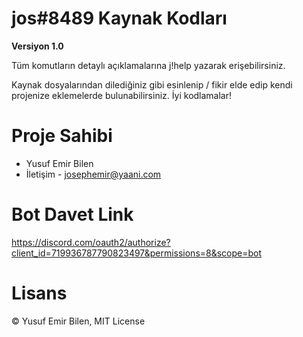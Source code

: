 # jos#8489 Kaynak Kodları

**Versiyon 1.0**

Tüm komutların detaylı açıklamalarına j!help yazarak erişebilirsiniz.

Kaynak dosyalarından dilediğiniz gibi esinlenip / fikir elde edip kendi projenize eklemelerde bulunabilirsiniz. İyi kodlamalar!

# Proje Sahibi

- Yusuf Emir Bilen 
- İletişim - <josephemir@yaani.com>

# Bot Davet Link

<https://discord.com/oauth2/authorize?client_id=719936787790823497&permissions=8&scope=bot>

# Lisans

©️ Yusuf Emir Bilen, MIT License
